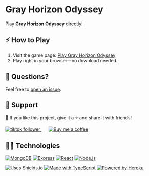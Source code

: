 # Gray Horizon Odyssey

Play **Gray Horizon Odyssey** directly!

## ⚡ How to Play

1. Visit the game page: [Play Gray Horizon Odyssey](https://compscireels.itch.io/)
2. Play right in your browser—no download needed.

## 💬 Questions?

Feel free to [open an issue](http://github.com/CompSciReels/gray-horizon-odyssey/issues/new/choose).

## 🤩 Support

💙 If you like this project, give it a ⭐ and share it with friends!

<div style="display: flex; align-items: center;">
  <a href="https://www.tiktok.com/@comp.sci.reels?lang=en">
    <img alt="tiktok follower" title="Follow my TikTok channel" src="https://custom-icon-badges.demolab.com/badge/TIKTOK-9B4E97?style=for-the-badge&logo=tiktok&logoColor=white&labelColor=7A3E85"/>
    <img width="12px" style="padding-right: 10px;"/>
  </a>
  <a href="https://buymeacoffee.com/comp.sci.reels">
    <img alt="Buy me a coffee" title="Buy me a coffee" src="https://custom-icon-badges.demolab.com/badge/-Buy_me_a_coffee-FF5E5B?style=for-the-badge&logo=kofi&logoColor=white"/>
  </a>
</div>

## 👨‍💻 Technologies

[![MongoDB](https://custom-icon-badges.demolab.com/badge/-MongoDB-47A248?style=for-the-badge&logo=mongodb&logoColor=white)](https://www.mongodb.com/)
[![Express](https://custom-icon-badges.demolab.com/badge/-Express-000000?style=for-the-badge&logo=express&logoColor=white)](https://expressjs.com/)
[![React](https://custom-icon-badges.demolab.com/badge/-React-218AAB?style=for-the-badge&logo=react&logoColor=white)](https://reactjs.org/)
[![Node.js](https://custom-icon-badges.demolab.com/badge/-Node.js-339933?style=for-the-badge&logo=node.js&logoColor=white)](https://nodejs.org/)

![Uses Shields.io](https://custom-icon-badges.demolab.com/badge/-Uses_Shields.io-000000?style=for-the-badge&logo=shieldsiobadge&logoColor=white)
[![Made with TypeScript](https://img.shields.io/badge/-Made_with_TypeScript-3178C6?style=for-the-badge&logo=typescript&logoColor=white)](https://www.typescriptlang.org/)
[![Powered by Heroku](https://img.shields.io/badge/-Powered_by_Heroku-6567a5?style=for-the-badge&logo=heroku&logoColor=white)](https://heroku.com/)

